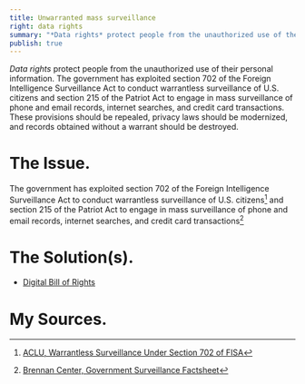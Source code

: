```yaml
---
title: Unwarranted mass surveillance
right: data rights
summary: "*Data rights* protect people from the unauthorized use of their personal information. The government has exploited section 702 of the Foreign Intelligence Surveillance Act to conduct warrantless surveillance of U.S. citizens and section 215 of the Patriot Act to engage in mass surveillance of phone and email records, internet searches, and credit card transactions. These provisions should be repealed, privacy laws should be modernized, and records obtained without a warrant should be destroyed."
publish: true
---
```

*Data rights* protect people from the unauthorized use of their personal information. The government has exploited section 702 of the Foreign Intelligence Surveillance Act to conduct warrantless surveillance of U.S. citizens and section 215 of the Patriot Act to engage in mass surveillance of phone and email records, internet searches, and credit card transactions. These provisions should be repealed, privacy laws should be modernized, and records obtained without a warrant should be destroyed.

# The Issue.

The government has exploited section 702 of the Foreign Intelligence Surveillance Act to conduct warrantless surveillance of U.S. citizens[^1] and section 215 of the Patriot Act to engage in mass surveillance of phone and email records, internet searches, and credit card transactions[^2]

# The Solution(s).

- [Digital Bill of Rights](digital-bill-of-rights.md)

# My Sources.

[^1]: [ACLU, Warrantless Surveillance Under Section 702 of FISA](https://www.aclu.org/warrantless-surveillance-under-section-702-of-fisa)

[^2]: [Brennan Center, Government Surveillance Factsheet](https://www.brennancenter.org/sites/default/files/analysis/Government%20Surveillance%20Factsheet.pdf)
